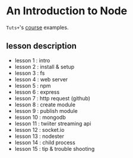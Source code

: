# An Introduction to Node

`Tuts+`'s [course](https://tutsplus.com/course/introduction-to-node-js/) examples.

## lesson description

* lesson 1 : intro
* lesson 2 : install & setup
* lesson 3 : fs
* lesson 4 : web server
* lesson 5 : npm
* lesson 6 : express
* lesson 7 : http request (github)
* lesson 8 : create module
* lesson 9 : publish module
* lesson 10 : mongodb
* lesson 11 : twiiter streaming api
* lesson 12 : socket.io
* lesson 13 : nodester
* lesson 14 : child process
* lesson 15 : tip & trouble shooting
